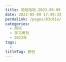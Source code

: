 ```yaml
---
title: 哈哈哈哈-2023-05-09
date: 2023-05-09 17:49:33
permalink: /pages/83c01e/
categories:
  - 周刊
  - 学习周刊
  - 2023年
tags:
  - 
titleTag: 原创
---
```


